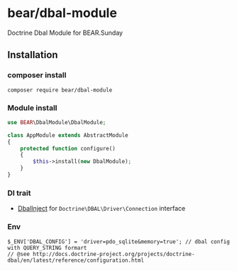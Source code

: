 # bear/dbal-module

Doctrine Dbal Module for BEAR.Sunday

## Installation

### composer install

    composer require bear/dbal-module
 
### Module install

```php
use BEAR\DbalModule\DbalModule;

class AppModule extends AbstractModule
{
    protected function configure()
    {
        $this->install(new DbalModule);
    }
}

```
### DI trait

 * [DbalInject](https://github.com/BEARSunday/BEAR.DbalModule/blob/master/src/DbalInject.php) for `Doctrine\DBAL\Driver\Connection` interface
 
### Env

    $_ENV['DBAL_CONFIG'] = 'driver=pdo_sqlite&memory=true'; // dbal config with QUERY_STRING formart 
    // @see http://docs.doctrine-project.org/projects/doctrine-dbal/en/latest/reference/configuration.html

 
